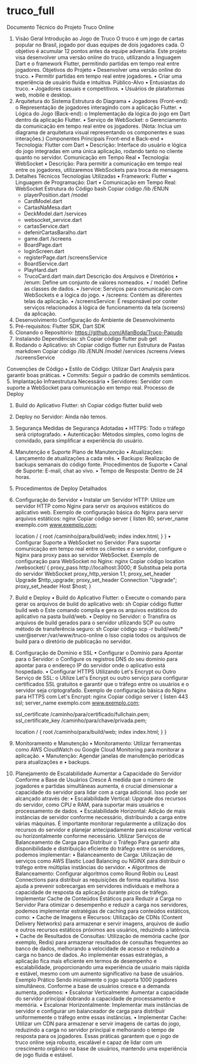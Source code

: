 # truco_full

Documento Técnico do Projeto Truco Online
1. Visão Geral
Introdução ao Jogo de Truco
O truco é um jogo de cartas popular no Brasil, jogado por duas equipes de dois jogadores cada. O objetivo é acumular 12 pontos antes da equipe adversária. Este projeto visa desenvolver uma versão online do truco, utilizando a linguagem Dart e o framework Flutter, permitindo partidas em tempo real entre jogadores.
Objetivos do Projeto
•	Desenvolver uma versão online do truco.
•	Permitir partidas em tempo real entre jogadores.
•	Criar uma experiência de usuário fluida e intuitiva.
Público-Alvo
•	Entusiastas do truco.
•	Jogadores casuais e competitivos.
•	Usuários de plataformas web, mobile e desktop.
2. Arquitetura do Sistema
Estrutura do Diagrama
•	Jogadores (Front-end):
o	Representação de jogadores interagindo com a aplicação Flutter.
•	Lógica do Jogo (Back-end):
o	Implementação da lógica do jogo em Dart dentro da aplicação Flutter.
•	Serviço de WebSocket:
o	Gerenciamento da comunicação em tempo real entre os jogadores.
(Nota: Inclua um diagrama de arquitetura visual representando os componentes e suas interações.)
Componentes Principais
Front-end e Back-end
•	Tecnologia: Flutter com Dart
•	Descrição: Interface do usuário e lógica do jogo integradas em uma única aplicação, rodando tanto no cliente quanto no servidor.
Comunicação em Tempo Real
•	Tecnologia: WebSocket
•	Descrição: Para permitir a comunicação em tempo real entre os jogadores, utilizaremos WebSockets para troca de mensagens.
3. Detalhes Técnicos
Tecnologias Utilizadas
•	Framework: Flutter
•	Linguagem de Programação: Dart
•	Comunicação em Tempo Real: WebSocket
Estrutura do Código
bash
Copiar código
/lib
  /ENUN
    - playerPosition.dart
  /model
    - CardModel.dart
    - CartasNaMesa.dart
    - DeckModel.dart
  /services
    - websocket_service.dart
    - cartasService.dart
    - defenirCartasBaralho.dart
    - game.dart
  /screens
    - BoardPage.dart
    - loginScreen.dart
    - registerPage.dart
  /screensService
    - BoardService.dart
    - PlayHard.dart
    - TrucoCard.dart
  main.dart
Descrição dos Arquivos e Diretórios
•	/enum: Define um conjunto de valores nomeados.
•	/ model: Define as classes de dados.
•	/service: Serviços para comunicação com WebSockets e a lógica do jogo.
•	/screens: Contém as diferentes telas da aplicação.
•	/screensService: É responsável por conter serviços relacionados à lógica de funcionamento da tela (screens) da aplicação.
4. Desenvolvimento
Configuração do Ambiente de Desenvolvimento
1.	Pré-requisitos: Flutter SDK, Dart SDK
2.	Clonando o Repositório:
https://github.com/AllanBoda/Truco-Papudo
3.	Instalando Dependências:
sh
Copiar código
flutter pub get
4.	Rodando o Aplicativo:
sh
Copiar código
flutter run
Estrutura de Pastas
markdown
Copiar código
/lib
  /ENUN
  /model
  /services
  /screens
  /views
  /screensService
  
Convenções de Código
•	Estilo de Código: Utilizar Dart Analysis para garantir boas práticas.
•	Commits: Seguir o padrão de commits semânticos.
5. Implantação
Infraestrutura Necessária
•	Servidores: Servidor com suporte a WebSocket para comunicação em tempo real.
Processo de Deploy
1.	Build do Aplicativo Flutter:
sh
Copiar código
flutter build web
2.	Deploy no Servidor:
Ainda não temos.
6. Segurança
Medidas de Segurança Adotadas
•	HTTPS: Todo o tráfego será criptografado.
•	Autenticação: Métodos simples, como logins de convidado, para simplificar a experiência do usuário.
7. Manutenção e Suporte
Plano de Manutenção
•	Atualizações: Lançamento de atualizações a cada mês.
•	Backups: Realização de backups semanais do código fonte.
Procedimentos de Suporte
•	Canal de Suporte: E-mail, chat ao vivo.
•	Tempo de Resposta: Dentro de 24 horas.

8. Procedimentos de Deploy Detalhados
1. Configuração do Servidor
•	Instalar um Servidor HTTP: Utilize um servidor HTTP como Nginx para servir os arquivos estáticos do aplicativo web.
Exemplo de configuração básica do Nginx para servir arquivos estáticos:
nginx
Copiar código
server {
    listen 80;
    server_name exemplo.com www.exemplo.com;

    location / {
        root /caminho/para/build/web;
        index index.html;
    }
}
•	Configurar Suporte a WebSocket no Servidor: Para suportar comunicação em tempo real entre os clientes e o servidor, configure o Nginx para proxy pass ao servidor WebSocket.
Exemplo de configuração para WebSocket no Nginx:
nginx
Copiar código
location /websocket/ {
    proxy_pass http://localhost:3000;  # Substitua pela porta do servidor WebSocket
    proxy_http_version 1.1;
    proxy_set_header Upgrade $http_upgrade;
    proxy_set_header Connection "Upgrade";
    proxy_set_header Host $host;
}
2. Build e Deploy
•	Build do Aplicativo Flutter:
o	Execute o comando para gerar os arquivos de build do aplicativo web:
sh
Copiar código
flutter build web
o	Este comando compila e gera os arquivos estáticos do aplicativo na pasta build/web.
•	Deploy no Servidor:
o	Transfira os arquivos de build gerados para o servidor utilizando SCP ou outro método de transferência seguro:
sh
Copiar código
scp -r build/web/* user@server:/var/www/truco-online
o	Isso copia todos os arquivos de build para o diretório de publicação no servidor.
3. Configuração de Domínio e SSL
•	Configurar o Domínio para Apontar para o Servidor:
o	Configure os registros DNS do seu domínio para apontar para o endereço IP do servidor onde o aplicativo está hospedado.
•	Configurar HTTPS Utilizando Let's Encrypt ou Outro Serviço de SSL:
o	Utilize Let's Encrypt ou outro serviço para configurar certificados SSL gratuitos e garantir que o tráfego entre os usuários e o servidor seja criptografado.
Exemplo de configuração básica do Nginx para HTTPS com Let's Encrypt:
nginx
Copiar código
server {
    listen 443 ssl;
    server_name exemplo.com www.exemplo.com;

    ssl_certificate /caminho/para/certificado/fullchain.pem;
    ssl_certificate_key /caminho/para/chave/privada.pem;

    location / {
        root /caminho/para/build/web;
        index index.html;
    }
}
11. Monitoramento e Manutenção
•	Monitoramento: Utilizar ferramentas como AWS CloudWatch ou Google Cloud Monitoring para monitorar a aplicação.
•	Manutenção: Agendar janelas de manutenção periódicas para atualizações e 
•	backups.

12. Planejamento de Escalabilidade
Aumentar a Capacidade do Servidor Conforme a Base de Usuários Cresce
À medida que o número de jogadores e partidas simultâneas aumenta, é crucial dimensionar a capacidade do servidor para lidar com a carga adicional. Isso pode ser alcançado através de:
•	Escalabilidade Vertical: Upgrade dos recursos do servidor, como CPU e RAM, para suportar mais usuários e processamento de dados.
•	Escalabilidade Horizontal: Adição de mais instâncias de servidor conforme necessário, distribuindo a carga entre várias máquinas.
É importante monitorar regularmente a utilização dos recursos do servidor e planejar antecipadamente para escalonar vertical ou horizontalmente conforme necessário.
Utilizar Serviços de Balanceamento de Carga para Distribuir o Tráfego
Para garantir alta disponibilidade e distribuição eficiente do tráfego entre os servidores, podemos implementar:
•	Balanceamento de Carga: Utilização de serviços como AWS Elastic Load Balancing ou NGINX para distribuir o tráfego entre múltiplas instâncias do servidor.
•	Algoritmos de Balanceamento: Configurar algoritmos como Round Robin ou Least Connections para distribuir as requisições de forma equitativa.
Isso ajuda a prevenir sobrecargas em servidores individuais e melhora a capacidade de resposta da aplicação durante picos de tráfego.
Implementar Cache de Conteúdos Estáticos para Reduzir a Carga no Servidor
Para otimizar o desempenho e reduzir a carga nos servidores, podemos implementar estratégias de caching para conteúdos estáticos, como:
•	Cache de Imagens e Recursos: Utilização de CDNs (Content Delivery Networks) para armazenar e servir imagens, arquivos de áudio e outros recursos estáticos próximos aos usuários, reduzindo a latência.
•	Cache de Resultados de Consultas: Utilização de memória cache (por exemplo, Redis) para armazenar resultados de consultas frequentes ao banco de dados, melhorando a velocidade de acesso e reduzindo a carga no banco de dados.
Ao implementar essas estratégias, a aplicação fica mais eficiente em termos de desempenho e escalabilidade, proporcionando uma experiência de usuário mais rápida e estável, mesmo com um aumento significativo na base de usuários.
Exemplo Prático
Sendo inicialmente o jogo suporta 1000 jogadores simultâneos. Conforme a base de usuários cresce e a demanda aumenta, podemos:
•	Escalonar Verticalmente: Aumentar a capacidade do servidor principal dobrando a capacidade de processamento e memória.
•	Escalonar Horizontalmente: Implementar mais instâncias de servidor e configurar um balanceador de carga para distribuir uniformemente o tráfego entre essas instâncias.
•	Implementar Cache: Utilizar um CDN para armazenar e servir imagens de cartas do jogo, reduzindo a carga no servidor principal e melhorando o tempo de resposta para os jogadores.
Essas práticas garantem que o jogo de truco online seja robusto, escalável e capaz de lidar com um crescimento orgânico na base de usuários, mantendo uma experiência de jogo fluida e estável.



